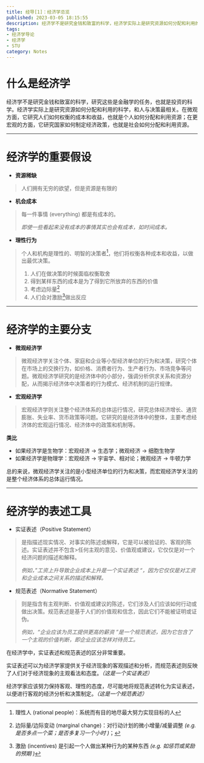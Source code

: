 ```yaml
---
title: 经导[1]：经济学总览
published: 2023-03-05 18:15:55
description: 经济学不是研究金钱和致富的科学，经济学实际上是研究资源如何分配和利用的科学.
tags: 
- 经济学导论
- 经济学
- STU
category: Notes
---
```



# 什么是经济学
经济学不是研究金钱和致富的科学，研究这些是金融学的任务，也就是投资的科学。经济学实际上是研究资源如何分配和利用的科学，和人与决策最相关。在微观方面，它研究人们如何权衡的成本和收益，也就是个人如何分配和利用资源；在更宏观的方面，它研究国家如何制定经济政策，也就是社会如何分配和利用资源。

---

# 经济学的重要假设
- **资源稀缺**
>人们拥有无穷的欲望，但是资源是有限的   

- **机会成本**
>每一件事情 (everything) 都是有成本的。
>
>*即使一些看起来没有成本的事情其实也会有成本，如时间成本。*

- **理性行为**
>个人和机构是理性的、明智的决策者[^1]，他们将权衡各种成本和收益，以做出最优决策。
>1. 人们在做决策的时候面临权衡取舍
>2. 得到某样东西的成本是为了得到它所放弃的东西的价值
>3. 考虑边际量[^2]
>4. 人们会对激励[^3]做出反应


---

# 经济学的主要分支
- **微观经济学**
>微观经济学关注个体、家庭和企业等小型经济单位的行为和决策，研究个体在市场上的交换行为，如价格、消费者行为、生产者行为、市场竞争等问题。微观经济学研究的是经济体中的小部分，强调分析供求关系和资源分配，从而揭示经济体中决策者的行为模式、经济机制的运行规律。
- **宏观经济学**
>宏观经济学则关注整个经济体系的总体运行情况，研究总体经济增长、通货膨胀、失业率、货币政策等问题。它研究的是经济体中的整体，主要考虑经济体的宏观运行情况、经济体中的政策和机制等。

**类比**
- 如果经济学是生物学：宏观经济 -> 生态学；微观经济 -> 细胞生物学
- 如果经济学是物理学：宏观经济 -> 宇宙学、相对论；微观经济 -> 牛顿力学

总的来说，微观经济学关注的是小型经济单位的行为和决策，而宏观经济学关注的是整个经济体系的总体运行情况。


--- 

# 经济学的表述工具
- 实证表述（Positive Statement）
>是指描述现实情况、对事实的陈述或解释，它是可以被验证的、客观的陈述。实证表述并不包含>任何主观的意见、价值观或建议，它仅仅是对一个经济问题的描述和解释。
>
>*例如，”工资上升导致企业成本上升是一个实证表述 “，因为它仅仅是对工资和企业成本之间关系的描述和解释。*

- 规范表述（Normative Statement）
>则是指含有主观判断、价值观或建议的陈述，它们涉及人们应该如何行动或做出决策。规范表述是基于人们的价值观和信念，因此它们不能被证明或证伪。
>
>*例如，“企业应该为员工提供更高的薪资 ”是一个规范表述，因为它包含了一个主观的价值判断，即企业应该怎样对待员工。*

在经济学中，实证表述和规范表述的区分非常重要。

实证表述可以为经济学家提供关于经济现象的客观描述和分析，而规范表述则反映了人们对于经济现象的主观看法和态度。*（这是一个实证表述）*

经济学家应该努力保持客观、理性的态度，尽可能地将规范表述转化为实证表述，以便进行客观的经济分析和决策制定。*（这是一个规范表述）*

[^1]: 理性人 (rational people)：系统而有目的地尽最大努力实现目标的人
[^2]: 边际量/边际变动 (marginal change)：对行动计划的微小增量/减量调整 *(e.g. 是否多点一个菜；是否多复习一个小时 )*；
[^3]: 激励 (incentives) 是引起一个人做出某种行为的某种东西 *(e.g. 如惩罚或奖励的预期 )*